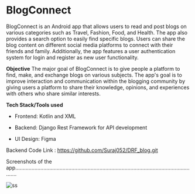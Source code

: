 # BlogConnect

BlogConnect is an Android app that allows users to read and post blogs on various categories such as Travel, Fashion, Food, and Health. The app also provides a search option to easily find specific blogs. Users can share the blog content on different social media platforms to connect with their friends and family. Additionally, the app features a user authentication system for login and register as new user functionality.

**Objective**
The major goal of BlogConnect is to give people a platform to find, make, and exchange blogs on various subjects. The app's goal is to improve interaction and communication within the blogging community by giving users a platform to share their knowledge, opinions, and experiences with others who share similar interests.

**Tech Stack/Tools used**
- Frontend: Kotlin and XML
* Backend: Django Rest Framework for API development
- UI Design: Figma


Backend Code Link : https://github.com/Suraj052/DRF_blog.git

Screenshots of the app.............................................................................................................................

![ss](https://github.com/Suraj052/BlogConnect/assets/78478151/439e7211-2208-411e-8e31-092498852595)

